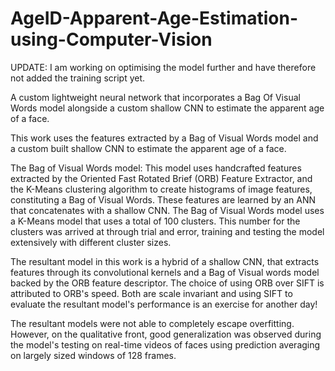 # AgeID-Apparent-Age-Estimation-using-Computer-Vision
UPDATE: I am working on optimising the model further and have therefore not added the training script yet.

A custom lightweight neural network that incorporates a Bag Of Visual Words model alongside a custom shallow CNN to  estimate the apparent age of a face. 

This work uses the features extracted by a Bag of Visual Words model and a custom built shallow CNN to estimate the apparent age of a face.

The Bag of Visual Words model: This model uses handcrafted features extracted by the Oriented Fast Rotated Brief (ORB) Feature Extractor, and the K-Means clustering algorithm to create histograms of image features, constituting a Bag of Visual Words. These features are learned by an ANN that concatenates with a shallow CNN. The Bag of Visual Words model
uses a K-Means model that uses a total of 100 clusters. This number for the clusters was arrived at through trial and error, training and testing the model extensively with different cluster sizes.

The resultant model in this work is a hybrid of a shallow CNN, that extracts features through its convolutional kernels and a Bag of Visual words model backed by the ORB feature descriptor. The choice of using ORB over SIFT is attributed to ORB's speed. Both are scale invariant and using SIFT to evaluate the resultant model's performance is an exercise for another day!

The resultant models were not able to completely escape overfitting. However, on the qualitative front, good generalization was observed during the model's testing on real-time videos of faces using prediction averaging on largely sized windows of 128 frames.





